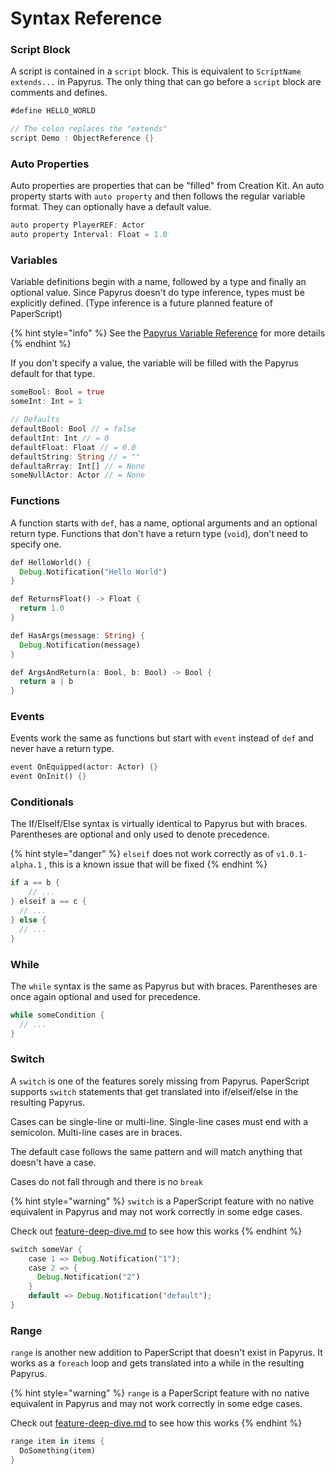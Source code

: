 # Syntax Reference

### Script Block

A script is contained in a `script` block. This is equivalent to `ScriptName extends...` in Papyrus. The only thing that can go before a `script` block are comments and defines.

```rust
#define HELLO_WORLD

// The colon replaces the "extends"
script Demo : ObjectReference {}
```

### Auto Properties

Auto properties are properties that can be "filled" from Creation Kit. An auto property starts with `auto property` and then follows the regular variable format. They can optionally have a default value.

```rust
auto property PlayerREF: Actor
auto property Interval: Float = 1.0
```

### Variables

Variable definitions begin with a name, followed by a type and finally an optional value. Since Papyrus doesn't do type inference, types must be explicitly defined. (Type inference is a future planned feature of PaperScript)

{% hint style="info" %}
See the [Papyrus Variable Reference](https://ck.uesp.net/wiki/Variable_Reference) for more details
{% endhint %}

If you don't specify a value, the variable will be filled with the Papyrus default for that type.

```rust
someBool: Bool = true
someInt: Int = 1

// Defaults
defaultBool: Bool // = false
defaultInt: Int // = 0
defaultFloat: Float // = 0.0
defaultString: String // = ""
defaultaRrray: Int[] // = None
someNullActor: Actor // = None

```

### Functions

A function starts with `def`, has a name, optional arguments and an optional return type. Functions that don't have a return type (`void`), don't need to specify one.

```rust
def HelloWorld() {
  Debug.Notification("Hello World")
}

def ReturnsFloat() -> Float {
  return 1.0
}

def HasArgs(message: String) {
  Debug.Notification(message)
}

def ArgsAndReturn(a: Bool, b: Bool) -> Bool {
  return a | b
}
```

### Events

Events work the same as functions but start with `event` instead of `def` and never have a return type.

```rust
event OnEquipped(actor: Actor) {}
event OnInit() {}
```

### Conditionals

The If/ElseIf/Else syntax is virtually identical to Papyrus but with braces. Parentheses are optional and only used to denote precedence.

{% hint style="danger" %}
`elseif` does not work correctly as of `v1.0.1-alpha.1` , this is a known issue that will be fixed
{% endhint %}

```rust
if a == b {
    // ...
} elseif a == c {
  // ...
} else {
  // ...
}
```

### While

The `while` syntax is the same as Papyrus but with braces. Parentheses are once again optional and used for precedence.

```rust
while someCondition {
  // ...
}
```

### Switch

A `switch` is one of the features sorely missing from Papyrus. PaperScript supports `switch` statements that get translated into if/elseif/else in the resulting Papyrus.

Cases can be single-line or multi-line. Single-line cases must end with a semicolon. Multi-line cases are in braces.

The default case follows the same pattern and will match anything that doesn't have a case.

Cases do not fall through and there is no `break`&#x20;

{% hint style="warning" %}
`switch` is a PaperScript feature with no native equivalent in Papyrus and may not work correctly in some edge cases.

Check out [feature-deep-dive.md](feature-deep-dive.md "mention") to see how this works
{% endhint %}

```rust
switch someVar {
    case 1 => Debug.Notification("1");
    case 2 => {
      Debug.Notification("2")
    }
    default => Debug.Notification("default");
}
```

### Range

`range` is another new addition to PaperScript that doesn't exist in Papyrus. It works as a `foreach` loop and gets translated into a while in the resulting Papyrus.

{% hint style="warning" %}
`range` is a PaperScript feature with no native equivalent in Papyrus and may not work correctly in some edge cases.

Check out [feature-deep-dive.md](feature-deep-dive.md "mention") to see how this works
{% endhint %}

```rust
range item in items {
  DoSomething(item)
}
```


